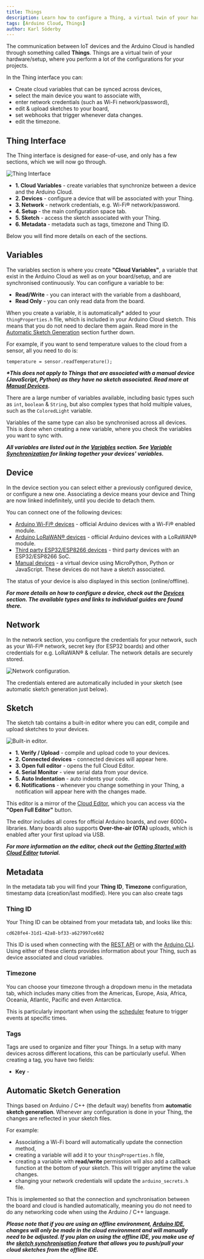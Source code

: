 ```yaml
---
title: Things
description: Learn how to configure a Thing, a virtual twin of your hardware device.
tags: [Arduino Cloud, Things]
author: Karl Söderby
---
```


The communication between IoT devices and the Arduino Cloud is handled through something called **Things**. Things are a virtual twin of your hardware/setup, where you perform a lot of the configurations for your projects. 

In the Thing interface you can:
- Create cloud variables that can be synced across devices,
- select the main device you want to associate with,
- enter network credentials (such as Wi-Fi network/password),
- edit & upload sketches to your board,
- set webhooks that trigger whenever data changes.
- edit the timezone.

## Thing Interface

The Thing interface is designed for ease-of-use, and only has a few sections, which we will now go through.

![Thing Interface](assets/thing-interface.png)

- **1. Cloud Variables** - create variables that synchronize between a device and the Arduino Cloud.
- **2. Devices** - configure a device that will be associated with your Thing.
- **3. Network** - network credentials, e.g. Wi-Fi® network/password.
- **4. Setup** - the main configuration space tab.
- **5. Sketch** - access the sketch associated with your Thing.
- **6. Metadata** - metadata such as tags, timezone and Thing ID.

Below you will find more details on each of the sections.

## Variables

The variables section is where you create **"Cloud Variables"**, a variable that exist in the Arduino Cloud as well as on your board/setup, and are synchronised continuously. You can configure a variable to be:
- **Read/Write** - you can interact with the variable from a dashboard,
- **Read Only** - you can only read data from the board.

When you create a variable, it is automatically\* added to your `thingProperties.h` file, which is included in your Arduino Cloud sketch. This means that you do not need to declare them again. Read more in the [Automatic Sketch Generation]() section further down.

For example, if you want to send temperature values to the cloud from a sensor, all you need to do is:

```arduino
temperature = sensor.readTemperature();
```

***\*This does not apply to Things that are associated with a manual device (JavaScript, Python) as they have no sketch associated. Read more at [Manual Devices]().***

There are a large number of variables available, including basic types such as `int`, `boolean` & `String`, but also complex types that hold multiple values, such as the `ColoredLight` variable. 

Variables of the same type can also be synchronised across all devices. This is done when creating a new variable, where you check the variables you want to sync with. 

***All variables are listed out in the [Variables]() section. See [Variable Synchronization]() for linking together your devices' variables.***

## Device

In the device section you can select either a previously configured device, or configure a new one. Associating a device means your device and Thing are now linked indefinitely, until you decide to detach them.

You can connect one of the following devices:
- [Arduino Wi-Fi® devices]() - official Arduino devices with a Wi-Fi® enabled module.
- [Arduino LoRaWAN® devices]() - official Arduino devices with a LoRaWAN® module.
- [Third party ESP32/ESP8266 devices]() - third party devices with an ESP32/ESP8266 SoC.
- [Manual devices]() - a virtual device using MicroPython, Python or JavaScript. These devices do not have a sketch associated.

The status of your device is also displayed in this section (online/offline).

***For more details on how to configure a device, check out the [Devices]() section. The available types and links to individual guides are found there.***

## Network

In the network section, you configure the credentials for your network, such as your Wi-Fi® network, secret key (for ESP32 boards) and other credentials for e.g. LoRaWAN® & cellular. The network details are securely stored.

![Network configuration.](assets/network-creds.png)

The credentials entered are automatically included in your sketch (see automatic sketch generation just below). 

## Sketch

The sketch tab contains a built-in editor where you can edit, compile and upload sketches to your devices.

![Built-in editor.](assets/built-in-editor.png)

- **1. Verify / Upload** - compile and upload code to your devices.
- **2. Connected devices** - connected devices will appear here.
- **3. Open full editor** - opens the full Cloud Editor.
- **4. Serial Monitor** - view serial data from your device.
- **5. Auto Indentation** - auto indents your code.
- **6. Notifications** - whenever you change something in your Thing, a notification will appear here with the changes made.
  
This editor is a mirror of the [Cloud Editor](), which you can access via the **"Open Full Editor"** button.

The editor includes all cores for official Arduino boards, and over 6000+ libraries. Many boards also supports **Over-the-air (OTA)** uploads, which is enabled after your first upload via USB.

***For more information on the editor, check out the [Getting Started with Cloud Editor]() tutorial.***

## Metadata

In the metadata tab you will find your **Thing ID**, **Timezone** configuration, timestamp data (creation/last modified). Here you can also create tags 

### Thing ID

Your Thing ID can be obtained from your metadata tab, and looks like this:

```
cd628fe4-31d1-42a8-bf33-a627997ce602
```

This ID is used when connecting with the [REST API]() or with the [Arduino CLI](). Using either of these clients provides information about your Thing, such as device associated and cloud variables.

### Timezone

You can choose your timezone through a dropdown menu in the metadata tab, which includes many cities from the Americas, Europe, Asia, Africa, Oceania, Atlantic, Pacific and even Antarctica.

This is particularly important when using the [scheduler]() feature to trigger events at specific times.

### Tags

Tags are used to organize and filter your Things. In a setup with many devices across different locations, this can be particularly useful. When creating a tag, you have two fields:
- **Key** - 

## Automatic Sketch Generation

Things based on Arduino / C++ (the default way) benefits from **automatic sketch generation**. Whenever any configuration is done in your Thing, the changes are reflected in your sketch files.

For example:
- Associating a Wi-Fi board will automatically update the connection method,
- creating a variable will add it to your `thingProperties.h` file,
- creating a variable with **read/write** permission will also add a callback function at the bottom of your sketch. This will trigger anytime the value changes.
- changing your network credentials will update the `arduino_secrets.h` file.

This is implemented so that the connection and synchronisation between the board and cloud is handled automatically, meaning you do not need to do any networking code when using the Arduino / C++ language.

***Please note that if you are using an offline environment, [Arduino IDE](), changes will only be made in the cloud environment and will manually need to be adjusted. If you plan on using the offline IDE, you make use of the [sketch synchronisation]() feature that allows you to push/pull your cloud sketches from the offline IDE.***
